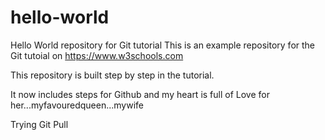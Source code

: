 # hello-world
Hello World repository for Git tutorial
This is an example repository for the Git tutoial on https://www.w3schools.com

This repository is built step by step in the tutorial.

It now includes steps for Github and my heart is full of Love for her...myfavouredqueen...mywife

Trying Git Pull
